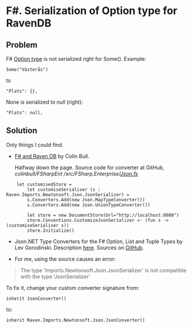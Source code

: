 # F#. Serialization of Option type for RavenDB #

## Problem ##

F# [Option type](http://fsharpforfunandprofit.com/posts/the-option-type/) is not serialized right for Some(). Example: 

	Some("Västerås")
to

	"Plats": {},

None is serialized to *null* (right):

	"Plats": null,

## Solution ##

Only things I could find.

- [F# and Raven DB](http://www.colinbull.net/2013/04/29/FSharp-and-raven-db/) by Colin Bull.
	
  Halfway down the page. Source code for converter at GitHub, *colinbull/FSharpEnt /src/FSharp.Enterprise/[Json.fs](https://github.com/colinbull/FSharpEnt/blob/develop/src/FSharp.Enterprise/Json.fs)*

```F#	
	let customisedStore =
		let customiseSerialiser (s : Raven.Imports.Newtonsoft.Json.JsonSerializer) =
		s.Converters.Add(new Json.MapTypeConverter())
		s.Converters.Add(new Json.UnionTypeConverter())

		let store = new DocumentStore(Url="http://localhost:8080")
		store.Conventions.CustomizeJsonSerializer <- (fun s -> (customiseSerialiser s))
		store.Initialize()
```

- Json.NET Type Converters for the F# Option, List and Tuple Types by Lev Gorodinski. Description [here](http://gorodinski.com/blog/2013/01/05/json-dot-net-type-converters-for-f-option-list-tuple/). Sources on [GitHub](https://github.com/eulerfx/JsonNet.FSharp).

- For me, using the source causes an error:
> The type 'Imports.Newtonsoft.Json.JsonSerializer' is not compatible with the type 'JsonSerializer'

To fix it, change your custom converter signature from:

	inherit JsonConverter()
to:

	inherit Raven.Imports.Newtonsoft.Json.JsonConverter()
